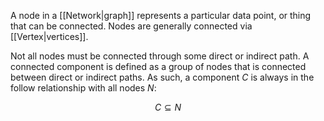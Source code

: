 A node in a [[Network|graph]] represents a particular data point, or thing that can be connected. Nodes are generally connected via [[Vertex|vertices]].

Not all nodes must be connected through some direct or indirect path. A connected component is defined as a group of nodes that is connected between direct or indirect paths. As such, a component $C$ is always in the follow relationship with all nodes $N$:

$$
C\subseteq N
$$
